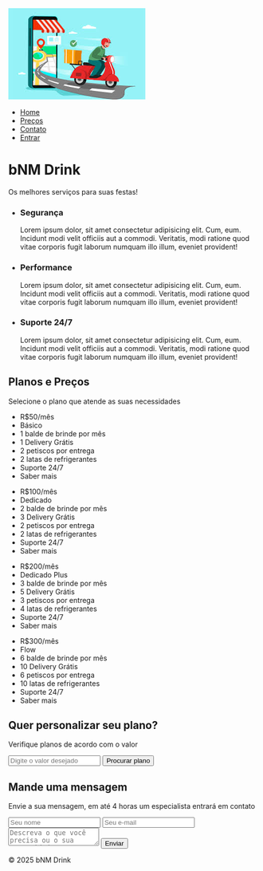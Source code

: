 <!DOCTYPE html>
<html lang="en">
<head>
    <meta charset="UTF-8">
    <meta http-equiv="X-UA-Compatible" content="IE=edge">
    <meta name="viewport" content="width=device-width, initial-scale=1.0">
    <title>bNM Drink</title>
    <!-- Ícones -->
    <link 
    rel="stylesheet" 
    href="https://cdnjs.cloudflare.com/ajax/libs/font-awesome/6.7.2/css/all.min.css" 
    integrity="sha512-Evv84Mr4kqVGRNSgIGL/F/aIDqQb7xQ2vcrdIwxfjThSH8CSR7PBEakCr51Ck+w+/U6swU2Im1vVX0SVk9ABhg==" 
    crossorigin="anonymous" 
    referrerpolicy="no-referrer" 
    />
    <!-- Estilos -->
    <link rel="stylesheet" href="css/styles.css">
</head>
<body>
    <div class="container">
        <div class="navbar-container">
            <nav>
                <a href="#">
                    <img src="img/logo.jpeg" alt="bNM Drink" class="logo" >
                </a>
                <ul class="navbar-items">
                    <li>
                        <a href="#">Home</a>
                    </li>
                    <li>
                        <a href="#">Preços</a>
                    </li>
                    <li>
                        <a href="#">Contato</a>
                    </li>
                    <li>
                        <a href="#" class="default-btn">Entrar</a>
                    </li>
                </ul>
            </nav>            
        </div>
        <main>
            <div class="main-banner">
                <h1>bNM Drink</h1>
                <p>Os melhores serviços para suas festas!</p>
            </div> 
            <section class="services-container">
                <ul>
                    <li>    
                        <i class="fas fa-shield-alt"></i>
                        <h3>Segurança</h3>
                        <p>Lorem ipsum dolor, sit amet consectetur adipisicing elit. 
                           Cum, eum. Incidunt modi velit officiis aut a commodi. 
                           Veritatis, modi ratione quod vitae corporis fugit 
                           laborum numquam illo illum, eveniet provident!
                        </p>
                    </li>
                    <li>    
                        <i class="fas fa-rocket"></i>
                        <h3>Performance</h3>
                        <p>Lorem ipsum dolor, sit amet consectetur adipisicing elit. 
                           Cum, eum. Incidunt modi velit officiis aut a commodi. 
                           Veritatis, modi ratione quod vitae corporis fugit 
                           laborum numquam illo illum, eveniet provident!
                        </p>
                    </li>
                    <li>    
                        <i class="fas fa-comments"></i>
                        <h3>Suporte 24/7</h3>
                        <p>Lorem ipsum dolor, sit amet consectetur adipisicing elit. 
                           Cum, eum. Incidunt modi velit officiis aut a commodi. 
                           Veritatis, modi ratione quod vitae corporis fugit 
                           laborum numquam illo illum, eveniet provident!
                        </p>
                    </li>
                </ul>    
            </section> 
            <section class="pricing-container">
                <h2>Planos e Preços</h2>
                <p>Selecione o plano que atende as suas necessidades</p>
                <div class="plans-container">
                    <div class="plan">
                        <ul>
                            <li class="price">R$50/mês</li>
                            <li class="plan-name">Básico</li>
                            <li>1 balde de brinde por mês</li>
                            <li>1 Delivery Grátis</li>
                            <li>2 petiscos por entrega</li>
                            <li>2 latas de refrigerantes</li>
                            <li>Suporte 24/7</li>
                            <li class="plan-btn">Saber mais</li>
                        </ul>    
                    </div>
                    <div class="plan">
                        <ul>
                            <li class="price">R$100/mês</li>
                            <li class="plan-name">Dedicado</li>
                            <li>2 balde de brinde por mês</li>
                            <li>3 Delivery Grátis</li>
                            <li>2 petiscos por entrega</li>
                            <li>2 latas de refrigerantes</li>
                            <li>Suporte 24/7</li>
                            <li class="plan-btn">Saber mais</li>
                        </ul>    
                    </div>    
                    <div class="plan">
                        <ul>
                            <li class="price recommended">R$200/mês</li>
                            <li class="plan-name">Dedicado Plus</li>
                            <li>3 balde de brinde por mês</li>
                            <li>5 Delivery Grátis</li>
                            <li>3 petiscos por entrega</li>
                            <li>4 latas de refrigerantes</li>
                            <li>Suporte 24/7</li>
                            <li class="plan-btn recommended">Saber mais</li>
                        </ul>    
                    </div>    
                    <div class="plan">
                        <ul>
                            <li class="price">R$300/mês</li>
                            <li class="plan-name">Flow</li>
                            <li>6 balde de brinde por mês</li>
                            <li>10 Delivery Grátis</li>
                            <li>6 petiscos por entrega</li>
                            <li>10 latas de refrigerantes</li>
                            <li>Suporte 24/7</li>
                            <li class="plan-btn">Saber mais</li>
                        </ul>    
                    </div>        
                </div>
            </section> 
            <section class="searchdomain-container">
                <h2>Quer personalizar seu plano?</h2>
                <p>Verifique planos de acordo com o valor</p>
                <form>
                    <input 
                    type="text" 
                    name="domain" 
                    id="domain" 
                    placeholder="Digite o valor desejado"
                    />
                    <input type="submit" value="Procurar plano">
                </form>
                </div>     
            </section>  
            <section class="contact-container">
                <h2>Mande uma mensagem</h2>  
                <p>Envie a sua mensagem, em até 4 horas um especialista entrará em contato</p>
                <form>
                    <input type="text" name="name" id="name" placeholder="Seu nome">
                    <input type="text" name="email" id="email" placeholder="Seu e-mail">
                    <textarea 
                    name="message" 
                    id="message" 
                    placeholder="Descreva o que você precisa ou o sua necessidade..."
                    ></textarea>
                    <input type="submit" value="Enviar">
                </form>  
            </section>          
        </main>
        <footer>
            <p>&copy; 2025 bNM Drink </p>
    </div>
</body>
</html>

